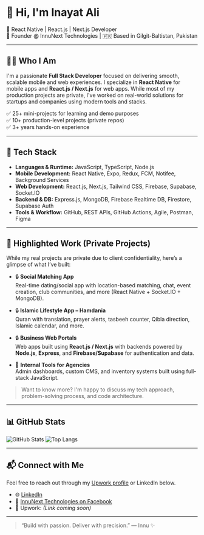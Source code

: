 # 👋 Hi, I'm Inayat Ali

💼 React Native | React.js | Next.js Developer  
🚀 Founder @ InnuNext Technologies | 🇵🇰 Based in Gilgit-Baltistan, Pakistan

---

## 👨‍💻 Who I Am

I'm a passionate **Full Stack Developer** focused on delivering smooth, scalable mobile and web experiences. I specialize in **React Native** for mobile apps and **React.js / Next.js** for web apps. While most of my production projects are private, I've worked on real-world solutions for startups and companies using modern tools and stacks.

✅ 25+ mini-projects for learning and demo purposes  
✅ 10+ production-level projects (private repos)  
✅ 3+ years hands-on experience

---

## 🔧 Tech Stack

- **Languages & Runtime:** JavaScript, TypeScript, Node.js
- **Mobile Development:** React Native, Expo, Redux, FCM, Notifee, Background Services
- **Web Development:** React.js, Next.js, Tailwind CSS, Firebase, Supabase, Socket.IO
- **Backend & DB:** Express.js, MongoDB, Firebase Realtime DB, Firestore, Supabase Auth
- **Tools & Workflow:** GitHub, REST APIs, GitHub Actions, Agile, Postman, Figma

---

## 🌟 Highlighted Work (Private Projects)

While my real projects are private due to client confidentiality, here’s a glimpse of what I’ve built:

- 🔒 **Social Matching App**  
  Real-time dating/social app with location-based matching, chat, event creation, club communities, and more (React Native + Socket.IO + MongoDB).

- 🔒 **Islamic Lifestyle App – Hamdania**  
  Quran with translation, prayer alerts, tasbeeh counter, Qibla direction, Islamic calendar, and more.

- 🔒 **Business Web Portals**  
  Web apps built using **React.js / Next.js** with backends powered by **Node.js**, **Express**, and **Firebase/Supabase** for authentication and data.

- 🔧 **Internal Tools for Agencies**  
  Admin dashboards, custom CMS, and inventory systems built using full-stack JavaScript.

> Want to know more? I'm happy to discuss my tech approach, problem-solving process, and code architecture.

---

## 📊 GitHub Stats

![GitHub Stats](https://github-readme-stats.vercel.app/api?username=Inayat567&show_icons=true&theme=radical)
![Top Langs](https://github-readme-stats.vercel.app/api/top-langs/?username=Inayat567&layout=compact&theme=radical)

---

## 📬 Connect with Me

Feel free to reach out through my [Upwork profile](#) or LinkedIn below.  
<!-- Contact info like email intentionally hidden for public platforms -->

- 🌐 [LinkedIn](https://www.linkedin.com/in/inayat-ali-56420025a/)
- 🚀 [InnuNext Technologies on Facebook](https://www.facebook.com/people/InnuNext-Technologies/61552101640960/)
- 🔗 Upwork: *(Link coming soon)*

---

> “Build with passion. Deliver with precision.” — Innu ✨
